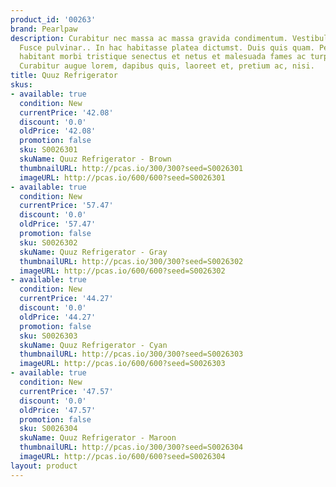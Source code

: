 ```yaml
---
product_id: '00263'
brand: Pearlpaw
description: Curabitur nec massa ac massa gravida condimentum. Vestibulum sed felis.
  Fusce pulvinar.. In hac habitasse platea dictumst. Duis quis quam. Pellentesque
  habitant morbi tristique senectus et netus et malesuada fames ac turpis egestas.
  Curabitur augue lorem, dapibus quis, laoreet et, pretium ac, nisi.
title: Quuz Refrigerator
skus:
- available: true
  condition: New
  currentPrice: '42.08'
  discount: '0.0'
  oldPrice: '42.08'
  promotion: false
  sku: S0026301
  skuName: Quuz Refrigerator - Brown
  thumbnailURL: http://pcas.io/300/300?seed=S0026301
  imageURL: http://pcas.io/600/600?seed=S0026301
- available: true
  condition: New
  currentPrice: '57.47'
  discount: '0.0'
  oldPrice: '57.47'
  promotion: false
  sku: S0026302
  skuName: Quuz Refrigerator - Gray
  thumbnailURL: http://pcas.io/300/300?seed=S0026302
  imageURL: http://pcas.io/600/600?seed=S0026302
- available: true
  condition: New
  currentPrice: '44.27'
  discount: '0.0'
  oldPrice: '44.27'
  promotion: false
  sku: S0026303
  skuName: Quuz Refrigerator - Cyan
  thumbnailURL: http://pcas.io/300/300?seed=S0026303
  imageURL: http://pcas.io/600/600?seed=S0026303
- available: true
  condition: New
  currentPrice: '47.57'
  discount: '0.0'
  oldPrice: '47.57'
  promotion: false
  sku: S0026304
  skuName: Quuz Refrigerator - Maroon
  thumbnailURL: http://pcas.io/300/300?seed=S0026304
  imageURL: http://pcas.io/600/600?seed=S0026304
layout: product
---
```

